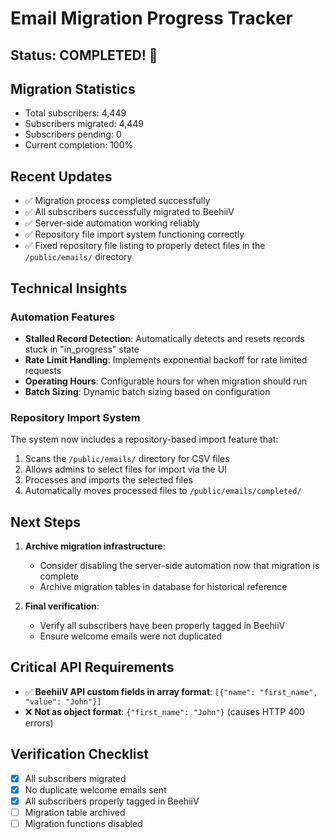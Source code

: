 
# Email Migration Progress Tracker

## Status: COMPLETED! 🎉

## Migration Statistics
- Total subscribers: 4,449
- Subscribers migrated: 4,449
- Subscribers pending: 0
- Current completion: 100%

## Recent Updates
- ✅ Migration process completed successfully
- ✅ All subscribers successfully migrated to BeehiiV
- ✅ Server-side automation working reliably
- ✅ Repository file import system functioning correctly
- ✅ Fixed repository file listing to properly detect files in the `/public/emails/` directory

## Technical Insights

### Automation Features
- **Stalled Record Detection**: Automatically detects and resets records stuck in "in_progress" state
- **Rate Limit Handling**: Implements exponential backoff for rate limited requests
- **Operating Hours**: Configurable hours for when migration should run
- **Batch Sizing**: Dynamic batch sizing based on configuration

### Repository Import System
The system now includes a repository-based import feature that:
1. Scans the `/public/emails/` directory for CSV files
2. Allows admins to select files for import via the UI
3. Processes and imports the selected files
4. Automatically moves processed files to `/public/emails/completed/`

## Next Steps
1. **Archive migration infrastructure**:
   - Consider disabling the server-side automation now that migration is complete
   - Archive migration tables in database for historical reference

2. **Final verification**:
   - Verify all subscribers have been properly tagged in BeehiiV
   - Ensure welcome emails were not duplicated

## Critical API Requirements
- ✅ **BeehiiV API custom fields in array format**: `[{"name": "first_name", "value": "John"}]`
- ❌ **Not as object format**: `{"first_name": "John"}` (causes HTTP 400 errors)

## Verification Checklist
- [x] All subscribers migrated
- [x] No duplicate welcome emails sent
- [x] All subscribers properly tagged in BeehiiV
- [ ] Migration table archived
- [ ] Migration functions disabled

